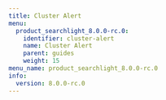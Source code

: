 ```yaml
---
title: Cluster Alert
menu:
  product_searchlight_8.0.0-rc.0:
    identifier: cluster-alert
    name: Cluster Alert
    parent: guides
    weight: 15
menu_name: product_searchlight_8.0.0-rc.0
info:
  version: 8.0.0-rc.0
---
```


